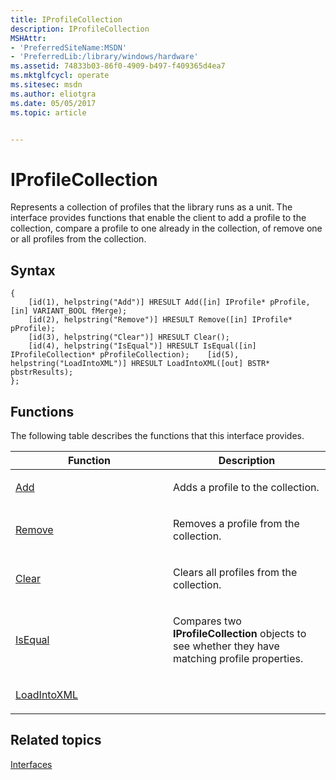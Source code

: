 ```yaml
---
title: IProfileCollection
description: IProfileCollection
MSHAttr:
- 'PreferredSiteName:MSDN'
- 'PreferredLib:/library/windows/hardware'
ms.assetid: 74833b03-86f0-4909-b497-f409365d4ea7
ms.mktglfcycl: operate
ms.sitesec: msdn
ms.author: eliotgra
ms.date: 05/05/2017
ms.topic: article


---
```


# IProfileCollection


Represents a collection of profiles that the library runs as a unit. The interface provides functions that enable the client to add a profile to the collection, compare a profile to one already in the collection, of remove one or all profiles from the collection.

## Syntax


```
{
    [id(1), helpstring("Add")] HRESULT Add([in] IProfile* pProfile, [in] VARIANT_BOOL fMerge);
    [id(2), helpstring("Remove")] HRESULT Remove([in] IProfile* pProfile);
    [id(3), helpstring("Clear")] HRESULT Clear();
    [id(4), helpstring("IsEqual")] HRESULT IsEqual([in] IProfileCollection* pProfileCollection);    [id(5), helpstring("LoadIntoXML")] HRESULT LoadIntoXML([out] BSTR* pbstrResults);
};
```

## Functions


The following table describes the functions that this interface provides.

<table>
<colgroup>
<col width="50%" />
<col width="50%" />
</colgroup>
<thead>
<tr class="header">
<th>Function</th>
<th>Description</th>
</tr>
</thead>
<tbody>
<tr class="odd">
<td><p><a href="add.md" data-raw-source="[Add](add.md)">Add</a></p></td>
<td><p>Adds a profile to the collection.</p></td>
</tr>
<tr class="even">
<td><p><a href="remove.md" data-raw-source="[Remove](remove.md)">Remove</a></p></td>
<td><p>Removes a profile from the collection.</p></td>
</tr>
<tr class="odd">
<td><p><a href="clear.md" data-raw-source="[Clear](clear.md)">Clear</a></p></td>
<td><p>Clears all profiles from the collection.</p></td>
</tr>
<tr class="even">
<td><p><a href="isequal-iprofilecollection.md" data-raw-source="[IsEqual](isequal-iprofilecollection.md)">IsEqual</a></p></td>
<td><p>Compares two <strong>IProfileCollection</strong> objects to see whether they have matching profile properties.</p></td>
</tr>
<tr class="odd">
<td><p><a href="loadintoxml.md" data-raw-source="[LoadIntoXML](loadintoxml.md)">LoadIntoXML</a></p></td>
<td><p></p></td>
</tr>
</tbody>
</table>

 

## Related topics


[Interfaces](interfaces-wprcontrol.md)

 

 







